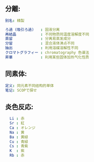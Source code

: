 ## 分離:

```yaml
别名: 精製

ろ過 (吸引ろ過)   : 固液分离
再結晶           : 不同物质同温度溶解度不同
蒸留　           : 分离易蒸发成分
分留　           : 混合液体沸点不同
抽出　           : 利用溶媒溶解性不同
クロマトグラフィー : chromatography 色谱法
昇華　　　　　　　 : 利用某些固体加热气化性质

```

## 同素体:

```yaml
定义: 同元素不同结构的単体
笔记: SCOPで探せ

```

## 炎色反応:

```yaml
  Li : 赤
  Sr : 紅
  Ca : オレンジ
  Na : 黄
  Ba : 黄緑
  Cu : 青緑
  Cs : 青紫
  K  : 紫
  Rb : 赤
```